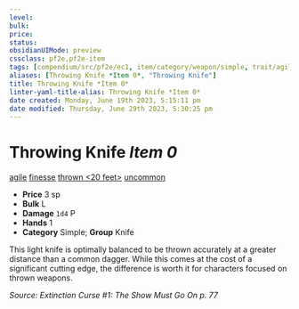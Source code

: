 ```yaml
---
level:
bulk:
price:
status:
obsidianUIMode: preview
cssclass: pf2e,pf2e-item
tags: [compendium/src/pf2e/ec1, item/category/weapon/simple, trait/agile, trait/finesse, trait/thrown-20-feet, trait/uncommon]
aliases: [Throwing Knife *Item 0*, "Throwing Knife"]
title: Throwing Knife *Item 0*
linter-yaml-title-alias: Throwing Knife *Item 0*
date created: Monday, June 19th 2023, 5:15:11 pm
date modified: Thursday, June 29th 2023, 5:30:25 pm
---
```


# Throwing Knife *Item 0*

[agile](rules/traits/agile.md) [finesse](rules/traits/finesse.md) [thrown <20 feet>](rules/traits/thrown.md) [uncommon](rules/traits/uncommon.md)  

- **Price** 3 sp
- **Bulk** L
- **Damage** `1d4` P
- **Hands** 1
- **Category** Simple; **Group** Knife

This light knife is optimally balanced to be thrown accurately at a greater distance than a common dagger. While this comes at the cost of a significant cutting edge, the difference is worth it for characters focused on thrown weapons.

*Source: Extinction Curse #1: The Show Must Go On p. 77*
